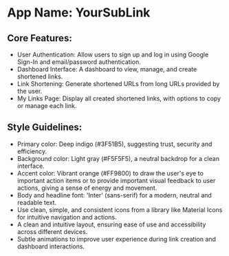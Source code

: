 # **App Name**: YourSubLink

## Core Features:

- User Authentication: Allow users to sign up and log in using Google Sign-In and email/password authentication.
- Dashboard Interface: A dashboard to view, manage, and create shortened links.
- Link Shortening: Generate shortened URLs from long URLs provided by the user.
- My Links Page: Display all created shortened links, with options to copy or manage each link.

## Style Guidelines:

- Primary color: Deep indigo (#3F51B5), suggesting trust, security and efficiency.
- Background color: Light gray (#F5F5F5), a neutral backdrop for a clean interface.
- Accent color: Vibrant orange (#FF9800) to draw the user's eye to important action items or to provide important visual feedback to user actions, giving a sense of energy and movement.
- Body and headline font: 'Inter' (sans-serif) for a modern, neutral and readable text.
- Use clean, simple, and consistent icons from a library like Material Icons for intuitive navigation and actions.
- A clean and intuitive layout, ensuring ease of use and accessibility across different devices.
- Subtle animations to improve user experience during link creation and dashboard interactions.